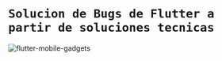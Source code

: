 # `Solucion de Bugs de Flutter a partir de soluciones tecnicas`

![flutter-mobile-gadgets](https://github.com/user-attachments/assets/633dac7d-54a6-4760-8d20-697a4eef7d1c)
